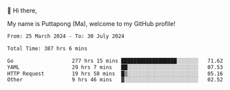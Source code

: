 👋 Hi there,

My name is Puttapong (Ma), welcome to my GitHub profile!

<!--START_SECTION:waka-->

```txt
From: 25 March 2024 - To: 30 July 2024

Total Time: 387 hrs 6 mins

Go                   277 hrs 15 mins ██████████████████░░░░░░░   71.62 %
YAML                 29 hrs 7 mins   ██░░░░░░░░░░░░░░░░░░░░░░░   07.53 %
HTTP Request         19 hrs 58 mins  █▒░░░░░░░░░░░░░░░░░░░░░░░   05.16 %
Other                9 hrs 46 mins   ▓░░░░░░░░░░░░░░░░░░░░░░░░   02.52 %
```

<!--END_SECTION:waka-->
